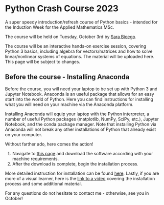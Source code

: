 # Python Crash Course 2023

A super speedy introduction/refresh course of Python basics - intended for the Induction Week for the Applied Mathematics MSc. 

The course will be held on Tuesday, October 3rd by [Sara Bicego](https://sites.google.com/view/s-bicego/home). 

The course will be an interactive hands-on exercise session, covering Python 3 basics, including algebra for vectors/matrices and how to solve linear/nonlinear systems of equations. The material will be uploaded here. This page will be subject to changes.

## Before the course - Installing Anaconda
Before the course, you will need your laptop to be set up with Python 3 and Jupyter Notebook. Anaconda is an useful package that allows for an easy start into the world of Python. Here you can find instructions for installing what you will need on your machine via the Anaconda platform. 

Installing Anaconda will equip your laptop with the Python interpreter, a number of useful Python packages (matplotlib, NumPy, SciPy, etc.), 
Jupyter Notebook, and the conda package manager. Note that installing Python via Anaconda will not break any other installations of Python that already exist on your computer. 

Without farther ado, here comes the action!
1. Navigate to [this page](https://www.anaconda.com/download/) and download the software according with your machine requirements.
2. After the download is complete, begin the installation process.

More detailed instruction for installation can be found [here](https://www.pythonlikeyoumeanit.com/Module1_GettingStartedWithPython/Installing_Python.html#:~:text=Installing%20the%20Anaconda%20platform%20will,matplotlib%2C%20NumPy%2C%20and%20SciPy.).
Lastly, if you are more of a visual learner, here is the [link to a video](https://learning.anaconda.cloud/get-started-with-anaconda?next=%2Fget-started-with-anaconda%2F18199) covering the installation process and some additional material.

For any questions do not hesitate to contact me - otherwise, see you in October! 





